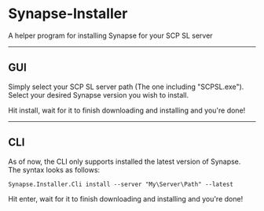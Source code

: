 # Synapse-Installer
A helper program for installing Synapse for your SCP SL server

---

## GUI

Simply select your SCP SL server path (The one including "SCPSL.exe").  
Select your desired Synapse version you wish to install.  

Hit install, wait for it to finish downloading and installing and you're done!

---

## CLI

As of now, the CLI only supports installed the latest version of Synapse.  
The syntax looks as follows:  

```
Synapse.Installer.Cli install --server "My\Server\Path" --latest
```

Hit enter, wait for it to finish downloading and installing and you're done!
